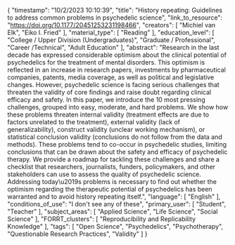 {
    "timestamp": "10/2/2023 10:10:39",
    "title": "History repeating: Guidelines to address common problems in psychedelic science",
    "link_to_resource": "https://doi.org/10.1177/20451253231198466",
    "creators": [
        "Michiel van Elk",
        "Eiko I. Fried"
    ],
    "material_type": [
        "Reading"
    ],
    "education_level": [
        "College / Upper Division (Undergraduates)",
        "Graduate / Professional",
        "Career /Technical",
        "Adult Education"
    ],
    "abstract": "Research in the last decade has expressed considerable optimism about the clinical potential of psychedelics for the treatment of mental disorders. This optimism is reflected in an increase in research papers, investments by pharmaceutical companies, patents, media coverage, as well as political and legislative changes. However, psychedelic science is facing serious challenges that threaten the validity of core findings and raise doubt regarding clinical efficacy and safety. In this paper, we introduce the 10 most pressing challenges, grouped into easy, moderate, and hard problems. We show how these problems threaten internal validity (treatment effects are due to factors unrelated to the treatment), external validity (lack of generalizability), construct validity (unclear working mechanism), or statistical conclusion validity (conclusions do not follow from the data and methods). These problems tend to co-occur in psychedelic studies, limiting conclusions that can be drawn about the safety and efficacy of psychedelic therapy. We provide a roadmap for tackling these challenges and share a checklist that researchers, journalists, funders, policymakers, and other stakeholders can use to assess the quality of psychedelic science. Addressing today\u2019s problems is necessary to find out whether the optimism regarding the therapeutic potential of psychedelics has been warranted and to avoid history repeating itself.",
    "language": [
        "English"
    ],
    "conditions_of_use": "I don't see any of these",
    "primary_user": [
        "Student",
        "Teacher"
    ],
    "subject_areas": [
        "Applied Science",
        "Life Science",
        "Social Science"
    ],
    "FORRT_clusters": [
        "Reproducibility and Replicability Knowledge"
    ],
    "tags": [
        "Open Science",
        "Psychedelics",
        "Psychotherapy",
        "Questionable Research Practices",
        "Validity"
    ]
}